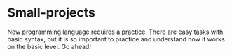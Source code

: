 # Small-projects
New programming language requires a practice.
There are easy tasks with basic syntax, but it is so important to practice and understand how it works on the basic level.
Go ahead!
